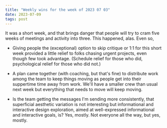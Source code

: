 ```yaml
---
title: "Weekly wins for the week of 2023 07 03"
date: 2023-07-09
tags: post
---
```


It was a short week, and that brings danger that people will try to cram five weeks of meetings and activity into three. This happened, alas. Even so,

- Giving people the (exceptional) option to skip critique or 1:1 for this short week provided a little relief to folks chasing urgent projects, even though few took advantage. (Schedule relief for those who did, psychological relief for those who did not.)

- A plan came together (with coaching, but that's fine) to distribute work among the team to keep things moving as people get into their suppertime time away from work. We'll have a smaller crew than usual next week but everything that needs to move will keep moving.

- Is the team getting the messages I'm sending more consistently, that superficial aesthetic variation is not interesting but informational and interactive design exploration, aimed at well-expressed informational and interactive goals, is? Yes, mostly. Not everyone all the way, but yes, mostly.

